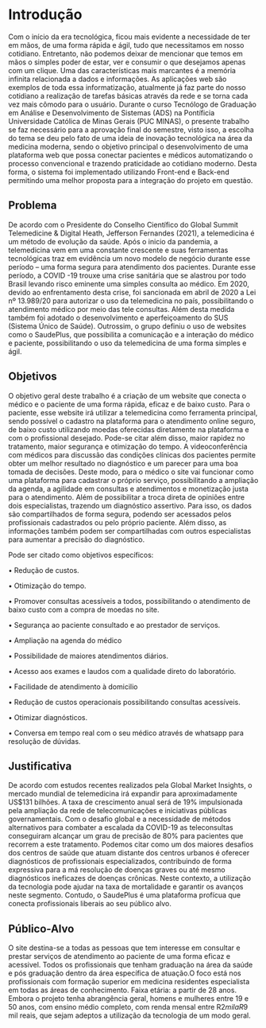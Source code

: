 # Introdução
Com o início da era tecnológica, ficou mais evidente a necessidade de ter em mãos, de uma forma rápida e ágil, tudo que necessitamos em nosso cotidiano. Entretanto, não podemos deixar de mencionar que temos em mãos o simples poder de estar, ver e consumir o que desejamos apenas com um clique. Uma das características mais marcantes é a memória infinita relacionada a dados e informações.
As aplicações web são exemplos de toda essa informatização, atualmente já faz parte do nosso cotidiano a realização de tarefas básicas através da rede e se torna cada vez mais cômodo para o usuário. 
Durante o curso Tecnólogo de Graduação em Análise e Desenvolvimento de Sistemas (ADS) na Pontíficia Universidade Católica de Minas Gerais (PUC MINAS), o presente trabalho se faz necessário para a aprovação final do semestre, visto isso, a escolha do tema se deu pelo fato de uma ideia de inovação tecnológica na área da medicina moderna, sendo o objetivo principal o desenvolvimento de uma plataforma web que possa conectar pacientes e médicos automatizando o processo convencional e trazendo praticidade ao cotidiano moderno. Desta forma, o sistema foi implementado utilizando Front-end e Back-end permitindo uma melhor proposta para a integração do projeto em questão.

## Problema
De acordo com o Presidente do Conselho Científico do Global Summit Telemedicine & Digital Heath, Jefferson Fernandes (2021), a telemedicina é um método de evolução da saúde. Após o inicio da pandemia, a telemedicina vem em uma constante crescente e suas ferramentas tecnológicas traz em evidência um novo modelo de negócio durante esse período – uma forma segura para atendimento dos pacientes. Durante esse período, a COVID -19 trouxe uma crise sanitária que se alastrou por todo Brasil levando risco eminente uma simples consulta ao médico.
Em 2020, devido ao enfrentamento desta crise, foi sancionada em abril de 2020 a Lei nº 13.989/20 para autorizar o uso da telemedicina no país, possibilitando o atendimento médico por meio das tele consultas. Além desta medida também foi adotado o desenvolvimento e aperfeiçoamento do SUS (Sistema Único de Saúde).
Outrossim, o grupo definiu o uso de websites como o SaudePlus, que possibilita a comunicação e a interação do médico e paciente, possibilitando o uso da telemedicina de uma forma simples e ágil.


## Objetivos

O objetivo geral deste trabalho é a criação de um website que conecta o médico e o paciente de uma forma rápida, eficaz e de baixo custo. 
Para o paciente, esse website irá utilizar a telemedicina como ferramenta principal, sendo possível o cadastro na plataforma para o atendimento online seguro, de baixo custo utilizando moedas oferecidas diretamente na plataforma e com o profissional desejado. Pode-se citar além disso, maior rapidez no tratamento, maior segurança e otimização do tempo.
A videoconferência com médicos para discussão das condições clínicas dos pacientes permite obter um melhor resultado no diagnóstico e um parecer para uma boa tomada de decisões.
Deste modo, para o médico o site vai funcionar como uma plataforma para cadastrar o próprio serviço, possibilitando a ampliação da agenda, a agilidade em consultas e atendimentos e monetização justa para o atendimento. Além de possibilitar a troca direta de opiniões entre dois especialistas, trazendo um diagnóstico assertivo.
Para isso, os dados são compartilhados de forma segura, podendo ser acessados pelos profissionais cadastrados ou pelo próprio paciente. Além disso, as informações também podem ser compartilhadas com outros especialistas para aumentar a precisão do diagnóstico.

Pode ser citado como objetivos específicos: 

•	Redução de custos.

•	Otimização do tempo.

•	Promover consultas acessíveis a todos, possibilitando o atendimento de baixo custo com a compra de moedas no site.

•	Segurança ao paciente consultado e ao prestador de serviços.

•	Ampliação na agenda do médico

•	Possibilidade de maiores atendimentos diários.

•	Acesso aos exames e laudos com a qualidade direto do laboratório.

•	Facilidade de atendimento à domicilio

•	Redução de custos operacionais possibilitando consultas acessíveis.

•	Otimizar diagnósticos.

•	Conversa em tempo real com o seu médico através de whatsapp para resolução de dúvidas.



## Justificativa

De acordo com estudos recentes realizados pela Global Market Insights, o mercado mundial de telemedicina irá expandir para aproximadamente US$131 bilhões. A taxa de crescimento anual será de 19% impulsionada pela ampliação da rede de telecomunicações e iniciativas públicas governamentais. Com o desafio global e a necessidade de métodos alternativos para combater a escalada da COVID-19 as teleconsultas conseguiram alcançar um grau de precisão de 80% para pacientes que recorrem a este tratamento.
Podemos citar como um dos maiores desafios dos centros de saúde que atuam distante dos centros urbanos é oferecer diagnósticos de profissionais especializados, contribuindo de forma expressiva para a má resolução de doenças graves ou até mesmo diagnósticos ineficazes de doenças crônicas. Neste contexto, a utilização da tecnologia pode ajudar na taxa de mortalidade e garantir os avanços neste segmento.
Contudo, o SaudePlus é uma plataforma profícua que conecta profissionais liberais ao seu público alvo.


## Público-Alvo


O site destina-se a todas as pessoas que tem interesse em consultar e prestar serviços de atendimento ao paciente de uma forma eficaz e acessivel.
Todos os profissionais que tenham graduação na área da saúde e pós graduação dentro da área específica de atuação.O foco está nos profissionais com formação superior em medicina residentes especialista em todas as áreas de conhecimento. Faixa etária: a partir de 28 anos.
Embora o projeto tenha abrangência geral, homens e mulheres entre 19 e 50 anos, com ensino médio completo, com renda mensal entre R$2 mil a R$9 mil reais, que sejam adeptos a utilização da tecnologia de um modo geral.




